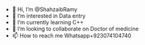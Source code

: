- 👋 Hi, I’m @ShahzaibRamy
- 👀 I’m interested in Data entry
- 🌱 I’m currently learning C++
- 💞️ I’m looking to collaborate on Doctor of medicine
- 📫 How to reach me 
Whatsapp+923074104740
<!---
ShahzaibRamy/ShahzaibRamy is a ✨ special ✨ repository because its `README.md` (this file) appears on your GitHub profile.
You can click the Preview link to take a look at your changes.
--->
